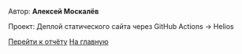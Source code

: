 <!--
.. title: Главная
.. slug: home
.. date: 2025-09-21 00:00:00 UTC
.. tags: 
.. category: 
.. link: 
.. description: Главная страница с информацией об авторе
.. type: text
-->


<div class="card">
  <p>Автор: <strong>Алексей Москалёв</strong></p>
  <p>Проект: Деплой статического сайта через GitHub Actions → Helios</p>
  <a class="btn" href="../report/">Перейти к отчёту</a>
  <a class="btn" href="/">На главную</a>
</div>


